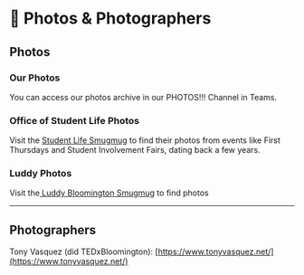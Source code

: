 # 📸 Photos & Photographers

## Photos

### Our Photos

You can access our photos archive in our PHOTOS!!! Channel in Teams.

### Office of Student Life Photos

Visit the [Student Life Smugmug](https://iustudentlife.smugmug.com/) to find their photos from events like First Thursdays and Student Involvement Fairs, dating back a few years.

### Luddy Photos

Visit the[ Luddy Bloomington Smugmug](https://luddybloomington.smugmug.com/) to find photos

***

## Photographers

Tony Vasquez (did TEDxBloomington): [https://www.tonyvasquez.net/](https://www.tonyvasquez.net/)







